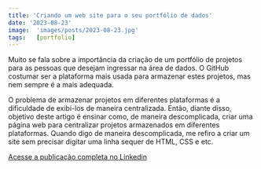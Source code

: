 ```yaml
---
title: 'Criando um web site para o seu portfólio de dados'
date: '2023-08-23'
image:  'images/posts/2023-08-23.jpg'
tags:   [portfolio]
---
```


Muito se fala sobre a importância da criação de um portfólio de projetos para as pessoas que desejam ingressar na área de dados. O GitHub costumar ser a plataforma mais usada para armazenar estes projetos, mas nem sempre é a mais adequada.

O problema de armazenar projetos em diferentes plataformas é a dificuldade de exibi-los de maneira centralizada. Então, diante disso, objetivo deste artigo é ensinar como, de maneira descomplicada, criar uma página web para centralizar projetos armazenados em diferentes plataformas. Quando digo de maneira descomplicada, me refiro a criar um site sem precisar digitar uma linha sequer de HTML, CSS e etc.

<a href="https://www.linkedin.com/pulse/criando-um-web-site-para-o-seu-portf%25C3%25B3lio-de-dados-ant%25C3%25B3nio-j%25C3%25BAnior/?trackingId=otgDX%2FG9QEKCTpod%2BX4sKA%3D%3D" class="nav__link cta-button button button--small" target="_blank">Acesse a publicação completa no Linkedin</a>

